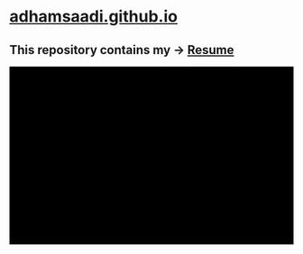 # [adhamsaadi.github.io](https://adhamsaadi.github.io/)
## This repository contains my -> [Resume](https://adhamsaadi.github.io/pdfjs-dist/web/viewer.html?file=/lib/adham-cv.pdf)
![ ](/lib/review.gif)
